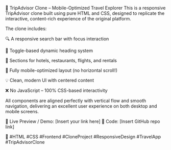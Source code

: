 📍 TripAdvisor Clone – Mobile-Optimized Travel Explorer
This is a responsive TripAdvisor clone built using pure HTML and CSS, designed to replicate the interactive, content-rich experience of the original platform.

The clone includes:

🔍 A responsive search bar with focus interaction

🧭 Toggle-based dynamic heading system

🏨 Sections for hotels, restaurants, flights, and rentals

📱 Fully mobile-optimized layout (no horizontal scroll!)

💡 Clean, modern UI with centered content

❌ No JavaScript – 100% CSS-based interactivity

All components are aligned perfectly with vertical flow and smooth navigation, delivering an excellent user experience on both desktop and mobile screens.

🔗 Live Preview / Demo: [Insert your link here]
📁 Code: [Insert GitHub repo link]

📌 #HTML #CSS #Frontend #CloneProject #ResponsiveDesign #TravelApp #TripAdvisorClone